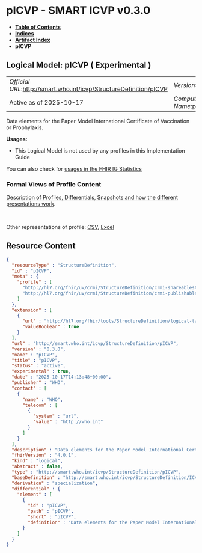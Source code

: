# pICVP - SMART ICVP v0.3.0

* [**Table of Contents**](toc.md)
* [**Indices**](indices.md)
* [**Artifact Index**](artifacts.md)
* **pICVP**

## Logical Model: pICVP ( Experimental ) 

| | |
| :--- | :--- |
| *Official URL*:http://smart.who.int/icvp/StructureDefinition/pICVP | *Version*:0.3.0 |
| Active as of 2025-10-17 | *Computable Name*:pICVP |

 
Data elements for the Paper Model International Certificate of Vaccination or Prophylaxis. 

**Usages:**

* This Logical Model is not used by any profiles in this Implementation Guide

You can also check for [usages in the FHIR IG Statistics](https://packages2.fhir.org/xig/smart.who.int.icvp|current/StructureDefinition/pICVP)

### Formal Views of Profile Content

 [Description of Profiles, Differentials, Snapshots and how the different presentations work](http://build.fhir.org/ig/FHIR/ig-guidance/readingIgs.html#structure-definitions). 

 

Other representations of profile: [CSV](StructureDefinition-pICVP.csv), [Excel](StructureDefinition-pICVP.xlsx) 



## Resource Content

```json
{
  "resourceType" : "StructureDefinition",
  "id" : "pICVP",
  "meta" : {
    "profile" : [
      "http://hl7.org/fhir/uv/crmi/StructureDefinition/crmi-shareablestructuredefinition",
      "http://hl7.org/fhir/uv/crmi/StructureDefinition/crmi-publishablestructuredefinition"
    ]
  },
  "extension" : [
    {
      "url" : "http://hl7.org/fhir/tools/StructureDefinition/logical-target",
      "valueBoolean" : true
    }
  ],
  "url" : "http://smart.who.int/icvp/StructureDefinition/pICVP",
  "version" : "0.3.0",
  "name" : "pICVP",
  "title" : "pICVP",
  "status" : "active",
  "experimental" : true,
  "date" : "2025-10-17T14:13:48+00:00",
  "publisher" : "WHO",
  "contact" : [
    {
      "name" : "WHO",
      "telecom" : [
        {
          "system" : "url",
          "value" : "http://who.int"
        }
      ]
    }
  ],
  "description" : "Data elements for the Paper Model International Certificate of Vaccination or Prophylaxis.",
  "fhirVersion" : "4.0.1",
  "kind" : "logical",
  "abstract" : false,
  "type" : "http://smart.who.int/icvp/StructureDefinition/pICVP",
  "baseDefinition" : "http://smart.who.int/icvp/StructureDefinition/ICVP",
  "derivation" : "specialization",
  "differential" : {
    "element" : [
      {
        "id" : "pICVP",
        "path" : "pICVP",
        "short" : "pICVP",
        "definition" : "Data elements for the Paper Model International Certificate of Vaccination or Prophylaxis."
      }
    ]
  }
}

```
